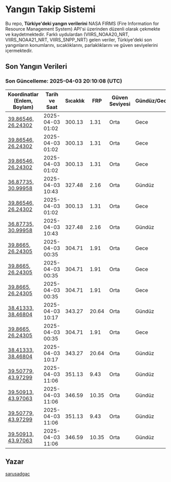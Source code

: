 # Yangın Takip Sistemi

Bu repo, **Türkiye'deki yangın verilerini** NASA FIRMS (Fire Information for Resource Management System) API'si üzerinden düzenli olarak çekmekte ve kaydetmektedir. Farklı uydulardan (VIIRS_NOAA20_NRT, VIIRS_NOAA21_NRT, VIIRS_SNPP_NRT) gelen veriler, Türkiye'deki son yangınların konumlarını, sıcaklıklarını, parlaklıklarını ve güven seviyelerini içermektedir.

## Son Yangın Verileri
### Son Güncelleme: 2025-04-03 20:10:08 (UTC)

| Koordinatlar (Enlem, Boylam) | Tarih ve Saat | Sıcaklık | FRP | Güven Seviyesi | Gündüz/Gece |
|-----------------------------|----------------|----------|-----|----------------|-------------|
| [39.86546, 26.24302](https://www.google.com/maps?q=39.86546,26.24302) | 2025-04-03 01:02 | 300.13 | 1.31 | Orta | Gece |
| [39.86546, 26.24302](https://www.google.com/maps?q=39.86546,26.24302) | 2025-04-03 01:02 | 300.13 | 1.31 | Orta | Gece |
| [39.86546, 26.24302](https://www.google.com/maps?q=39.86546,26.24302) | 2025-04-03 01:02 | 300.13 | 1.31 | Orta | Gece |
| [36.87735, 30.99958](https://www.google.com/maps?q=36.87735,30.99958) | 2025-04-03 10:43 | 327.48 | 2.16 | Orta | Gündüz |
| [39.86546, 26.24302](https://www.google.com/maps?q=39.86546,26.24302) | 2025-04-03 01:02 | 300.13 | 1.31 | Orta | Gece |
| [36.87735, 30.99958](https://www.google.com/maps?q=36.87735,30.99958) | 2025-04-03 10:43 | 327.48 | 2.16 | Orta | Gündüz |
| [39.8665, 26.24305](https://www.google.com/maps?q=39.8665,26.24305) | 2025-04-03 00:35 | 304.71 | 1.91 | Orta | Gece |
| [39.8665, 26.24305](https://www.google.com/maps?q=39.8665,26.24305) | 2025-04-03 00:35 | 304.71 | 1.91 | Orta | Gece |
| [39.8665, 26.24305](https://www.google.com/maps?q=39.8665,26.24305) | 2025-04-03 00:35 | 304.71 | 1.91 | Orta | Gece |
| [38.41333, 38.46804](https://www.google.com/maps?q=38.41333,38.46804) | 2025-04-03 10:17 | 343.27 | 20.64 | Orta | Gündüz |
| [39.8665, 26.24305](https://www.google.com/maps?q=39.8665,26.24305) | 2025-04-03 00:35 | 304.71 | 1.91 | Orta | Gece |
| [38.41333, 38.46804](https://www.google.com/maps?q=38.41333,38.46804) | 2025-04-03 10:17 | 343.27 | 20.64 | Orta | Gündüz |
| [39.50779, 43.97299](https://www.google.com/maps?q=39.50779,43.97299) | 2025-04-03 11:06 | 351.13 | 9.43 | Orta | Gündüz |
| [39.50913, 43.97063](https://www.google.com/maps?q=39.50913,43.97063) | 2025-04-03 11:06 | 346.59 | 10.35 | Orta | Gündüz |
| [39.50779, 43.97299](https://www.google.com/maps?q=39.50779,43.97299) | 2025-04-03 11:06 | 351.13 | 9.43 | Orta | Gündüz |
| [39.50913, 43.97063](https://www.google.com/maps?q=39.50913,43.97063) | 2025-04-03 11:06 | 346.59 | 10.35 | Orta | Gündüz |

## Yazar

[sarusadgac](https://x.com/sarusadgac)
